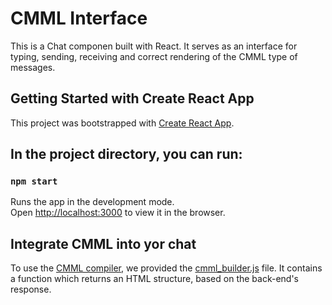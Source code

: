 # CMML Interface
This is a Chat componen built with React. It serves as an interface for typing, sending, receiving and correct rendering of the CMML type of messages.


## Getting Started with Create React App

This project was bootstrapped with [Create React App](https://github.com/facebook/create-react-app).

## In the project directory, you can run:
### `npm start`

Runs the app in the development mode.\
Open [http://localhost:3000](http://localhost:3000) to view it in the browser.

## Integrate CMML into yor chat
To use the [CMML compiler](https://github.com/victor0198utm/CMML/), we provided the [cmml_builder.js](https://github.com/victor0198utm/CMML-interface/cmml_builder.js) file. It contains a function which returns an HTML structure, based on the back-end's response.


